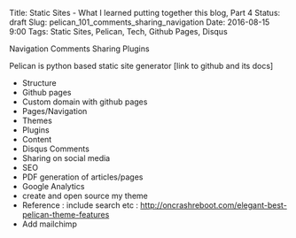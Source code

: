 Title: Static Sites - What I learned putting together this blog, Part 4
Status: draft
Slug: pelican_101_comments_sharing_navigation
Date: 2016-08-15 9:00
Tags: Static Sites, Pelican, Tech, Github Pages, Disqus


Navigation
Comments
Sharing
Plugins


Pelican is python based static site generator [link to github and its docs]
- Structure
- Github pages
- Custom domain with github pages
- Pages/Navigation
- Themes
- Plugins
- Content
- Disqus Comments
- Sharing on social media
- SEO
- PDF generation of articles/pages
- Google Analytics
- create and open source my theme
- Reference : include search etc : http://oncrashreboot.com/elegant-best-pelican-theme-features
- Add mailchimp
